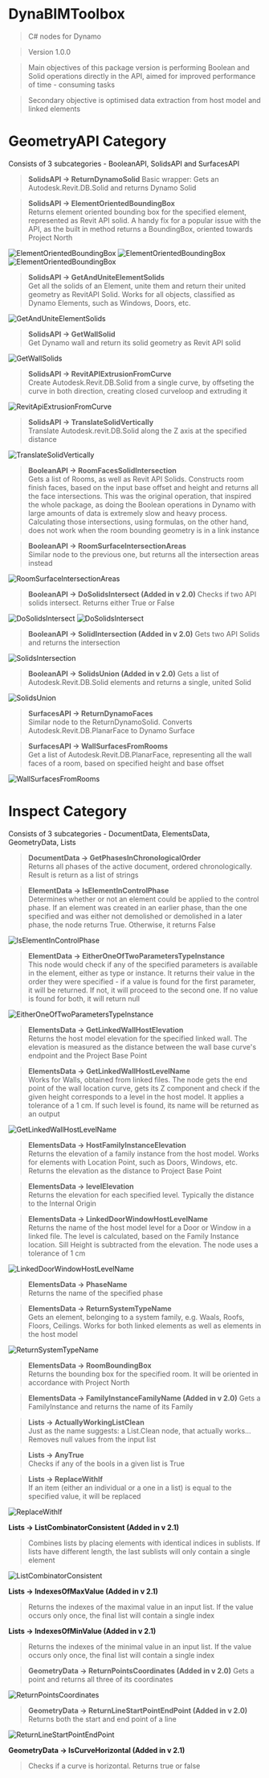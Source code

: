 # DynaBIMToolbox

> C# nodes for Dynamo

> Version 1.0.0

> Main objectives of this package version is performing Boolean and Solid operations directly in the API, aimed for improved performance of time - consuming tasks

> Secondary objective is optimised data extraction from host model and linked elements

# GeometryAPI Category
Consists of 3 subcategories - BooleanAPI, SolidsAPI and SurfacesAPI

> **SolidsAPI -> ReturnDynamoSolid**
> Basic wrapper: Gets an Autodesk.Revit.DB.Solid and returns Dynamo Solid


> **SolidsAPI -> ElementOrientedBoundingBox**  
> Returns element oriented bounding box for the specified element, represented as Revit API solid. A handy fix for a popular issue with the API, as the built in method returns a BoundingBox, oriented towards Project North

![ElementOrientedBoundingBox](/images/ElementOrientedBoundingBox02.png)
![ElementOrientedBoundingBox](/images/ElementOrientedBoundingBox03.png)
![ElementOrientedBoundingBox](/images/ElementOrientedBoundingBox04.png)


> **SolidsAPI -> GetAndUniteElementSolids**  
> Get all the solids of an Element, unite them and return their united geometry as RevitAPI Solid. Works for all objects, classified as Dynamo Elements, such as Windows, Doors, etc.

![GetAndUniteElementSolids](/images/GetAndUniteElementSolids01.png)


> **SolidsAPI -> GetWallSolid**  
> Get Dynamo wall and return its solid geometry as Revit API solid

![GetWallSolids](/images/GetWallSolids01.png)


> **SolidsAPI -> RevitAPIExtrusionFromCurve**  
> Create Autodesk.Revit.DB.Solid from a single curve, by offseting the curve in both direction, creating closed curveloop and extruding it

![RevitApiExtrusionFromCurve](/images/RevitApiExtrusionFromCurve01.png)


> **SolidsAPI -> TranslateSolidVertically**  
> Translate Autodesk.revit.DB.Solid along the Z axis at the specified distance

![TranslateSolidVertically](/images/TranslateSolidVertically01.png)


> **BooleanAPI -> RoomFacesSolidIntersection**  
> Gets a list of Rooms, as well as Revit API Solids. Constructs room finish faces, based on the input base offset and height and returns all the face intersections. This was the original operation, that inspired the whole package, as doing the Boolean operations in Dynamo with large amounts of data is extremely slow and heavy process. Calculating those intersections, using formulas, on the other hand, does not work when the room bounding geometry is in a link instance


> **BooleanAPI -> RoomSurfaceIntersectionAreas**  
> Similar node to the previous one, but returns all the intersection areas instead

![RoomSurfaceIntersectionAreas](/images/RoomSurfaceIntersectionAreas01.png)


> **BooleanAPI -> DoSolidsIntersect (Added in v 2.0)**
> Checks if two API solids intersect. Returns either True or False

![DoSolidsIntersect](/images/DoSolidsIntersect01.png)
![DoSolidsIntersect](/images/DoSolidsIntersect02.png)


> **BooleanAPI -> SolidIntersection (Added in v 2.0)**
> Gets two API Solids and returns the intersection

![SolidsIntersection](/images/SolidIntersection.png)


> **BooleanAPI -> SolidsUnion (Added in v 2.0)**
> Gets a list of Autodesk.Revit.DB.Solid elements and returns a single, united Solid

![SolidsUnion](/images/SolidsUnion.png)


> **SurfacesAPI -> ReturnDynamoFaces**  
> Similar node to the ReturnDynamoSolid. Converts Autodesk.Revit.DB.PlanarFace to Dynamo Surface


> **SurfacesAPI -> WallSurfacesFromRooms**  
> Get a list of Autodesk.Revit.DB.PlanarFace, representing all the wall faces of a room, based on specified height and base offset

![WallSurfacesFromRooms](/images/WallSurfacesFromRooms01.png)


# Inspect Category
Consists of 3 subcategories - DocumentData, ElementsData, GeometryData, Lists

> **DocumentData -> GetPhasesInChronologicalOrder**  
> Returns all phases of the active document, ordered chronologically. Result is return as a list of strings


> **ElementData -> IsElementInControlPhase**  
> Determines whether or not an element could be applied to the control phase. If an element was created in an earlier phase, than the one specified and was either not demolished or demolished in a later phase, the node returns True. Otherwise, it returns False

![IsElementInControlPhase](/images/IsElementInControlPhase01.png)


> **ElementData -> EitherOneOfTwoParametersTypeInstance**  
> This node would check if any of the specified parameters is available in the element, either as type or instance. 
> It returns their value in the order they were specified - if a value is found for the first parameter, it will be returned. 
> If not, it will proceed to the second one. If no value is found for both, it will return null

![EitherOneOfTwoParametersTypeInstance](/images/EitherOneOfTwoParametersTypeInstance01.png)


> **ElementsData -> GetLinkedWallHostElevation**  
> Returns the host model elevation for the specified linked wall. The elevation is measured as the distance between the wall base curve's endpoint and the Project Base Point


> **ElementsData -> GetLinkedWallHostLevelName**  
> Works for Walls, obtained from linked files. The node gets the end point of the wall location curve, gets its Z component and check if the given height corresponds to a level in the host model. 
> It applies a tolerance of a 1 cm. If such level is found, its name will be returned as an output

![GetLinkedWallHostLevelName](/images/GetLinkedWallHostLevelName01.png)


> **ElementsData -> HostFamilyInstanceElevation**  
> Returns the elevation of a family instance from the host model. Works for elements with Location Point, such as Doors, Windows, etc. 
> Returns the elevation as the distance to Project Base Point


> **ElementsData -> levelElevation**  
> Returns the elevation for each specified level. Typically the distance to the Internal Origin 


> **ElementsData -> LinkedDoorWindowHostLevelName**  
> Returns the name of the host model level for a Door or Window in a linked file. The level is calculated, based on the Family Instance location.
> Sill Height is subtracted from the elevation. The node uses a tolerance of 1 cm

![LinkedDoorWindowHostLevelName](/images/LinkedDoorWindowHostLevelName01.png)


> **ElementsData -> PhaseName**  
> Returns the name of the specified phase


> **ElementsData -> ReturnSystemTypeName**  
> Gets an element, belonging to a system family, e.g. Waals, Roofs, Floors, Ceilings. Works for both linked elements as well as elements in the host model

![ReturnSystemTypeName](/images/ReturnSystemTypeName01.png)


> **ElementsData -> RoomBoundingBox**  
> Returns the bounding box for the specified room. It will be oriented in accordance with Project North


> **ElementsData -> FamilyInstanceFamilyName (Added in v 2.0)**
> Gets a FamilyInstance and returns the name of its Family


> **Lists -> ActuallyWorkingListClean**  
> Just as the name suggests: a List.Clean node, that actually works... Removes null values from the input list


> **Lists -> AnyTrue**  
> Checks if any of the bools in a given list is True


> **Lists -> ReplaceWithIf**  
> If an item (either an individual or a one in a list) is equal to the specified value, it will be replaced

![ReplaceWithIf](/images/ReplaceWithIf01.png)


**Lists -> ListCombinatorConsistent (Added in v 2.1)**
> Combines lists by placing elements with identical indices in sublists. If lists have different length, the last sublists will only contain a single element

![ListCombinatorConsistent](/images/ListCombinatorConsistent.png)


**Lists -> IndexesOfMaxValue (Added in v 2.1)**
> Returns the indexes of the maximal value in an input list. If the value occurs only once, the final list will contain a single index


**Lists -> IndexesOfMinValue (Added in v 2.1)**
> Returns the indexes of the minimal value in an input list. If the value occurs only once, the final list will contain a single index


> **GeometryData -> ReturnPointsCoordinates (Added in v 2.0)**
> Gets a point and returns all three of its coordinates

![ReturnPointsCoordinates](/images/ReturnPointsCoordinates.png)


> **GeometryData -> ReturnLineStartPointEndPoint (Added in v 2.0)**
> Returns both the start and end point of a line

![ReturnLineStartPointEndPoint](/images/ReturnLineStartPointEndPoint.png)


**GeometryData -> IsCurveHorizontal (Added in v 2.1)**
> Checks if a curve is horizontal. Returns true or false